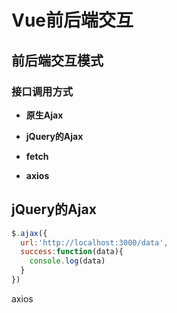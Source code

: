 # Vue前后端交互

## 前后端交互模式

### 接口调用方式

- **原生Ajax**

- **jQuery的Ajax**

- **fetch**

- **axios**



## jQuery的Ajax

```js
$.ajax({
  url:'http://localhost:3000/data',
  success:function(data){
    console.log(data)
  }
})
```



axios

